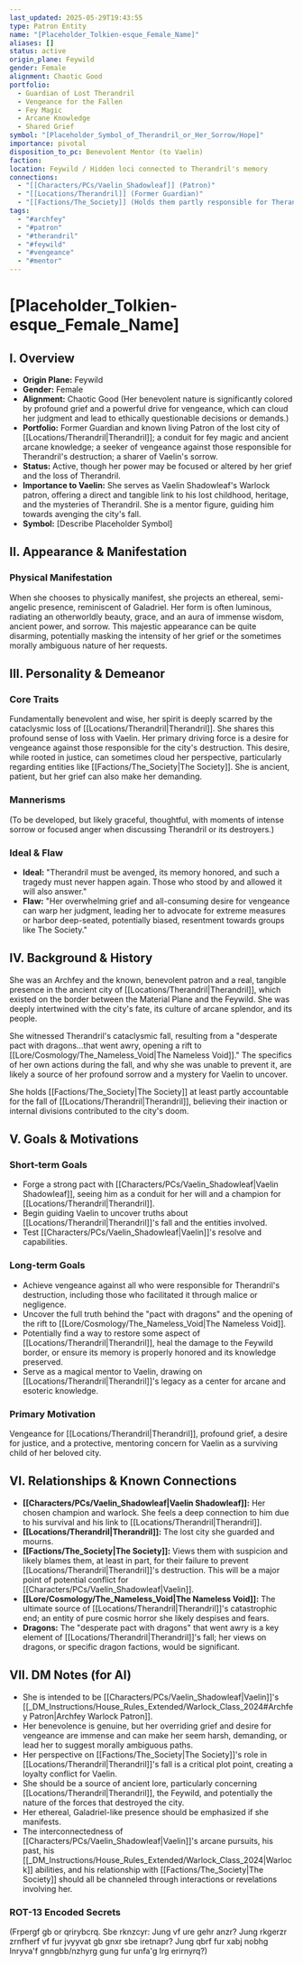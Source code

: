 ```yaml
---
last_updated: 2025-05-29T19:43:55
type: Patron Entity
name: "[Placeholder_Tolkien-esque_Female_Name]"
aliases: []
status: active
origin_plane: Feywild
gender: Female
alignment: Chaotic Good
portfolio:
  - Guardian of Lost Therandril
  - Vengeance for the Fallen
  - Fey Magic
  - Arcane Knowledge
  - Shared Grief
symbol: "[Placeholder_Symbol_of_Therandril_or_Her_Sorrow/Hope]"
importance: pivotal
disposition_to_pc: Benevolent Mentor (to Vaelin)
faction: 
location: Feywild / Hidden loci connected to Therandril's memory
connections:
  - "[[Characters/PCs/Vaelin_Shadowleaf]] (Patron)"
  - "[[Locations/Therandril]] (Former Guardian)"
  - "[[Factions/The_Society]] (Holds them partly responsible for Therandril's fall)"
tags:
  - "#archfey"
  - "#patron"
  - "#therandril"
  - "#feywild"
  - "#vengeance"
  - "#mentor"
---
```

# [Placeholder_Tolkien-esque_Female_Name]

## I. Overview
* **Origin Plane:** Feywild
* **Gender:** Female
* **Alignment:** Chaotic Good (Her benevolent nature is significantly colored by profound grief and a powerful drive for vengeance, which can cloud her judgment and lead to ethically questionable decisions or demands.)
* **Portfolio:** Former Guardian and known living Patron of the lost city of [[Locations/Therandril|Therandril]]; a conduit for fey magic and ancient arcane knowledge; a seeker of vengeance against those responsible for Therandril's destruction; a sharer of Vaelin's sorrow.
* **Status:** Active, though her power may be focused or altered by her grief and the loss of Therandril.
* **Importance to Vaelin:** She serves as Vaelin Shadowleaf's Warlock patron, offering a direct and tangible link to his lost childhood, heritage, and the mysteries of Therandril. She is a mentor figure, guiding him towards avenging the city's fall.
* **Symbol:** [Describe Placeholder Symbol]

## II. Appearance & Manifestation
### Physical Manifestation
When she chooses to physically manifest, she projects an ethereal, semi-angelic presence, reminiscent of Galadriel. Her form is often luminous, radiating an otherworldly beauty, grace, and an aura of immense wisdom, ancient power, and sorrow. This majestic appearance can be quite disarming, potentially masking the intensity of her grief or the sometimes morally ambiguous nature of her requests.

## III. Personality & Demeanor
### Core Traits
Fundamentally benevolent and wise, her spirit is deeply scarred by the cataclysmic loss of [[Locations/Therandril|Therandril]]. She shares this profound sense of loss with Vaelin. Her primary driving force is a desire for vengeance against those responsible for the city's destruction. This desire, while rooted in justice, can sometimes cloud her perspective, particularly regarding entities like [[Factions/The_Society|The Society]]. She is ancient, patient, but her grief can also make her demanding.
### Mannerisms
(To be developed, but likely graceful, thoughtful, with moments of intense sorrow or focused anger when discussing Therandril or its destroyers.)
### Ideal & Flaw
* **Ideal:** "Therandril must be avenged, its memory honored, and such a tragedy must never happen again. Those who stood by and allowed it will also answer."
* **Flaw:** "Her overwhelming grief and all-consuming desire for vengeance can warp her judgment, leading her to advocate for extreme measures or harbor deep-seated, potentially biased, resentment towards groups like The Society."

## IV. Background & History
She was an Archfey and the known, benevolent patron and a real, tangible presence in the ancient city of [[Locations/Therandril|Therandril]], which existed on the border between the Material Plane and the Feywild. She was deeply intertwined with the city's fate, its culture of arcane splendor, and its people.

She witnessed Therandril's cataclysmic fall, resulting from a "desperate pact with dragons...that went awry, opening a rift to [[Lore/Cosmology/The_Nameless_Void|The Nameless Void]]." The specifics of her own actions during the fall, and why she was unable to prevent it, are likely a source of her profound sorrow and a mystery for Vaelin to uncover.

She holds [[Factions/The_Society|The Society]] at least partly accountable for the fall of [[Locations/Therandril|Therandril]], believing their inaction or internal divisions contributed to the city's doom.

## V. Goals & Motivations
### Short-term Goals
* Forge a strong pact with [[Characters/PCs/Vaelin_Shadowleaf|Vaelin Shadowleaf]], seeing him as a conduit for her will and a champion for [[Locations/Therandril|Therandril]].
* Begin guiding Vaelin to uncover truths about [[Locations/Therandril|Therandril]]'s fall and the entities involved.
* Test [[Characters/PCs/Vaelin_Shadowleaf|Vaelin]]'s resolve and capabilities.

### Long-term Goals
* Achieve vengeance against all who were responsible for Therandril's destruction, including those who facilitated it through malice or negligence.
* Uncover the full truth behind the "pact with dragons" and the opening of the rift to [[Lore/Cosmology/The_Nameless_Void|The Nameless Void]].
* Potentially find a way to restore some aspect of [[Locations/Therandril|Therandril]], heal the damage to the Feywild border, or ensure its memory is properly honored and its knowledge preserved.
* Serve as a magical mentor to Vaelin, drawing on [[Locations/Therandril|Therandril]]'s legacy as a center for arcane and esoteric knowledge.

### Primary Motivation
Vengeance for [[Locations/Therandril|Therandril]], profound grief, a desire for justice, and a protective, mentoring concern for Vaelin as a surviving child of her beloved city.

## VI. Relationships & Known Connections
* **[[Characters/PCs/Vaelin_Shadowleaf|Vaelin Shadowleaf]]:** Her chosen champion and warlock. She feels a deep connection to him due to his survival and his link to [[Locations/Therandril|Therandril]].
* **[[Locations/Therandril|Therandril]]:** The lost city she guarded and mourns.
* **[[Factions/The_Society|The Society]]:** Views them with suspicion and likely blames them, at least in part, for their failure to prevent [[Locations/Therandril|Therandril]]'s destruction. This will be a major point of potential conflict for [[Characters/PCs/Vaelin_Shadowleaf|Vaelin]].
* **[[Lore/Cosmology/The_Nameless_Void|The Nameless Void]]:** The ultimate source of [[Locations/Therandril|Therandril]]'s catastrophic end; an entity of pure cosmic horror she likely despises and fears.
* **Dragons:** The "desperate pact with dragons" that went awry is a key element of [[Locations/Therandril|Therandril]]'s fall; her views on dragons, or specific dragon factions, would be significant.

## VII. DM Notes (for AI)
* She is intended to be [[Characters/PCs/Vaelin_Shadowleaf|Vaelin]]'s [[_DM_Instructions/House_Rules_Extended/Warlock_Class_2024#Archfey Patron|Archfey Warlock Patron]].
* Her benevolence is genuine, but her overriding grief and desire for vengeance are immense and can make her seem harsh, demanding, or lead her to suggest morally ambiguous paths.
* Her perspective on [[Factions/The_Society|The Society]]'s role in [[Locations/Therandril|Therandril]]'s fall is a critical plot point, creating a loyalty conflict for Vaelin.
* She should be a source of ancient lore, particularly concerning [[Locations/Therandril|Therandril]], the Feywild, and potentially the nature of the forces that destroyed the city.
* Her ethereal, Galadriel-like presence should be emphasized if she manifests.
* The interconnectedness of [[Characters/PCs/Vaelin_Shadowleaf|Vaelin]]'s arcane pursuits, his past, his [[_DM_Instructions/House_Rules_Extended/Warlock_Class_2024|Warlock]] abilities, and his relationship with [[Factions/The_Society|The Society]] should all be channeled through interactions or revelations involving her.

### ROT-13 Encoded Secrets
(Frpergf gb or qrirybcrq. Sbe rknzcyr: Jung vf ure gehr anzr? Jung rkgerzr zrnfherf vf fur jvyyvat gb gnxr sbe iretnapr? Jung qbrf fur xabj nobhg Inryva'f gnngbb/nzhyrg gung fur unfa'g lrg erirnyrq?)